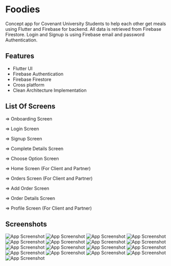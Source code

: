 
# Foodies

Concept app for Covenant University Students to help each other get meals using Flutter and Firebase for backend.
All data is retrieved from Firebase Firestore. Login and Signup is using Firebase email and password Authentication.

## Features

- Flutter UI
- Firebase Authentication
- Firebase Firestore
- Cross platform
- Clean Architecture Implementation


## List Of Screens
=> Onboarding Screen

=> Login Screen

=> Signup Screen

=> Complete Details Screen

=> Choose Option Screen

=> Home Screen (For Client and Partner)

=> Orders Screen (For Client and Partner)

=> Add Order Screen

=> Order Details Screen

=> Profile Screen (For Client and Partner)
## Screenshots

![App Screenshot](1.png)
![App Screenshot](2.png)
![App Screenshot](3.png)
![App Screenshot](4.png)
![App Screenshot](5.png)
![App Screenshot](6.png)
![App Screenshot](7.png)
![App Screenshot](8.png)
![App Screenshot](9.png)
![App Screenshot](10.png)
![App Screenshot](11.png)
![App Screenshot](13.png)
![App Screenshot](14.png)
![App Screenshot](15.png)
![App Screenshot](16.png)
![App Screenshot](17.png)
![App Screenshot](18.png)


